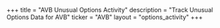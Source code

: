 +++
title = "AVB Unusual Options Activity"
description = "Track Unusual Options Data for AVB"
ticker = "AVB"
layout = "options_activity"
+++

